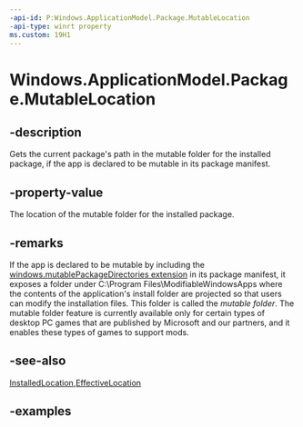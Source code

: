 ```yaml
---
-api-id: P:Windows.ApplicationModel.Package.MutableLocation
-api-type: winrt property
ms.custom: 19H1
---
```


<!-- Property syntax.
public StorageFolder MutableLocation { get; }
-->

# Windows.ApplicationModel.Package.MutableLocation

## -description

Gets the current package's path in the mutable folder for the installed package, if the app is declared to be mutable in its package manifest.

## -property-value

The location of the mutable folder for the installed package.

## -remarks

If the app is declared to be mutable by including the [windows.mutablePackageDirectories extension](/uwp/schemas/appxpackage/uapmanifestschema/element-desktop6-package-extension) in its package manifest, it exposes a folder under C:\Program Files\ModifiableWindowsApps where the contents of the application's install folder are projected so that users can modify the installation files. This folder is called the *mutable folder*. The mutable folder feature is currently available only for certain types of desktop PC games that are published by Microsoft and our partners, and it enables these types of games to support mods.

## -see-also

[InstalledLocation](package_installedlocation.md),[EffectiveLocation](package_effectivelocation.md)

## -examples

